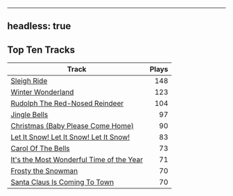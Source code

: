 
---
headless: true
---

## Top Ten Tracks

| Track | Plays |
| --- |  ---: |
|[Sleigh Ride](/songs/sleigh-ride)| 148|
|[Winter Wonderland](/songs/winter-wonderland)| 123|
|[Rudolph The Red-Nosed Reindeer](/songs/rudolph-the-red-nosed-reindeer)| 104|
|[Jingle Bells](/songs/jingle-bells)| 97|
|[Christmas (Baby Please Come Home)](/songs/christmas-baby-please-come-home)| 90|
|[Let It Snow! Let It Snow! Let It Snow!](/songs/let-it-snow-let-it-snow-let-it-snow)| 83|
|[Carol Of The Bells](/songs/carol-of-the-bells)| 73|
|[It's the Most Wonderful Time of the Year](/songs/its-the-most-wonderful-time-of-the-year)| 71|
|[Frosty the Snowman](/songs/frosty-the-snowman)| 70|
|[Santa Claus Is Coming To Town](/songs/santa-claus-is-coming-to-town)| 70|
